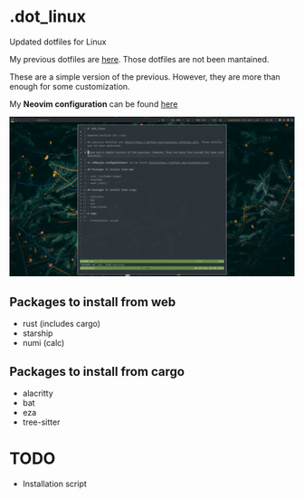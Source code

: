 # .dot_linux

Updated dotfiles for Linux

My previous dotfiles are [here](https://github.com/vieitesss/.dotfiles.git). Those dotfiles are not been mantained.

These are a simple version of the previous. However, they are more than enough for some customization.

My **Neovim configuration** can be found [here](https://github.com/vieitesss/nvim)

![sample](./assets/sample.png)

## Packages to install from web

- rust (includes cargo)
- starship
- numi (calc)

## Packages to install from cargo

- alacritty
- bat
- eza
- tree-sitter

# TODO

- Installation script
